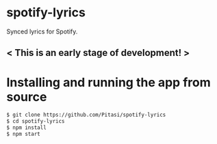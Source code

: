 # spotify-lyrics
Synced lyrics for Spotify.

## < This is an early stage of development! >

# Installing and running the app from source
```bash
$ git clone https://github.com/Pitasi/spotify-lyrics
$ cd spotify-lyrics
$ npm install
$ npm start
```
